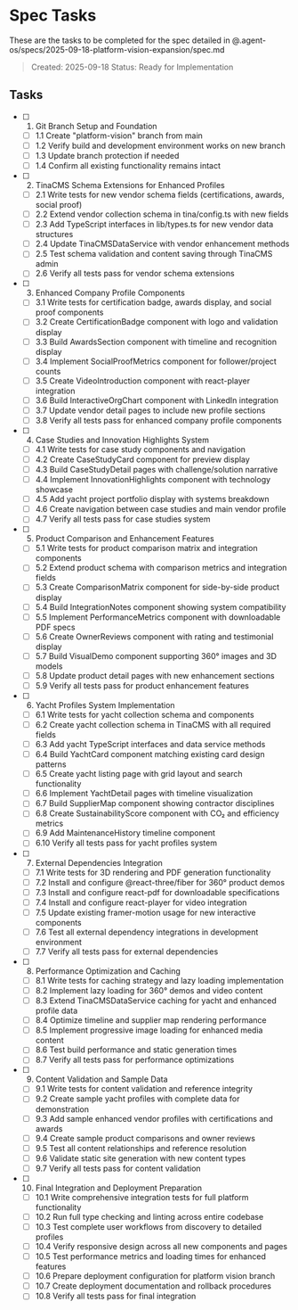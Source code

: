 # Spec Tasks

These are the tasks to be completed for the spec detailed in @.agent-os/specs/2025-09-18-platform-vision-expansion/spec.md

> Created: 2025-09-18
> Status: Ready for Implementation

## Tasks

- [ ] 1. Git Branch Setup and Foundation
  - [ ] 1.1 Create "platform-vision" branch from main
  - [ ] 1.2 Verify build and development environment works on new branch
  - [ ] 1.3 Update branch protection if needed
  - [ ] 1.4 Confirm all existing functionality remains intact

- [ ] 2. TinaCMS Schema Extensions for Enhanced Profiles
  - [ ] 2.1 Write tests for new vendor schema fields (certifications, awards, social proof)
  - [ ] 2.2 Extend vendor collection schema in tina/config.ts with new fields
  - [ ] 2.3 Add TypeScript interfaces in lib/types.ts for new vendor data structures
  - [ ] 2.4 Update TinaCMSDataService with vendor enhancement methods
  - [ ] 2.5 Test schema validation and content saving through TinaCMS admin
  - [ ] 2.6 Verify all tests pass for vendor schema extensions

- [ ] 3. Enhanced Company Profile Components
  - [ ] 3.1 Write tests for certification badge, awards display, and social proof components
  - [ ] 3.2 Create CertificationBadge component with logo and validation display
  - [ ] 3.3 Build AwardsSection component with timeline and recognition display
  - [ ] 3.4 Implement SocialProofMetrics component for follower/project counts
  - [ ] 3.5 Create VideoIntroduction component with react-player integration
  - [ ] 3.6 Build InteractiveOrgChart component with LinkedIn integration
  - [ ] 3.7 Update vendor detail pages to include new profile sections
  - [ ] 3.8 Verify all tests pass for enhanced company profile components

- [ ] 4. Case Studies and Innovation Highlights System
  - [ ] 4.1 Write tests for case study components and navigation
  - [ ] 4.2 Create CaseStudyCard component for preview display
  - [ ] 4.3 Build CaseStudyDetail pages with challenge/solution narrative
  - [ ] 4.4 Implement InnovationHighlights component with technology showcase
  - [ ] 4.5 Add yacht project portfolio display with systems breakdown
  - [ ] 4.6 Create navigation between case studies and main vendor profile
  - [ ] 4.7 Verify all tests pass for case studies system

- [ ] 5. Product Comparison and Enhancement Features
  - [ ] 5.1 Write tests for product comparison matrix and integration components
  - [ ] 5.2 Extend product schema with comparison metrics and integration fields
  - [ ] 5.3 Create ComparisonMatrix component for side-by-side product display
  - [ ] 5.4 Build IntegrationNotes component showing system compatibility
  - [ ] 5.5 Implement PerformanceMetrics component with downloadable PDF specs
  - [ ] 5.6 Create OwnerReviews component with rating and testimonial display
  - [ ] 5.7 Build VisualDemo component supporting 360° images and 3D models
  - [ ] 5.8 Update product detail pages with new enhancement sections
  - [ ] 5.9 Verify all tests pass for product enhancement features

- [ ] 6. Yacht Profiles System Implementation
  - [ ] 6.1 Write tests for yacht collection schema and components
  - [ ] 6.2 Create yacht collection schema in TinaCMS with all required fields
  - [ ] 6.3 Add yacht TypeScript interfaces and data service methods
  - [ ] 6.4 Build YachtCard component matching existing card design patterns
  - [ ] 6.5 Create yacht listing page with grid layout and search functionality
  - [ ] 6.6 Implement YachtDetail pages with timeline visualization
  - [ ] 6.7 Build SupplierMap component showing contractor disciplines
  - [ ] 6.8 Create SustainabilityScore component with CO₂ and efficiency metrics
  - [ ] 6.9 Add MaintenanceHistory timeline component
  - [ ] 6.10 Verify all tests pass for yacht profiles system

- [ ] 7. External Dependencies Integration
  - [ ] 7.1 Write tests for 3D rendering and PDF generation functionality
  - [ ] 7.2 Install and configure @react-three/fiber for 360° product demos
  - [ ] 7.3 Install and configure react-pdf for downloadable specifications
  - [ ] 7.4 Install and configure react-player for video integration
  - [ ] 7.5 Update existing framer-motion usage for new interactive components
  - [ ] 7.6 Test all external dependency integrations in development environment
  - [ ] 7.7 Verify all tests pass for external dependencies

- [ ] 8. Performance Optimization and Caching
  - [ ] 8.1 Write tests for caching strategy and lazy loading implementation
  - [ ] 8.2 Implement lazy loading for 360° demos and video content
  - [ ] 8.3 Extend TinaCMSDataService caching for yacht and enhanced profile data
  - [ ] 8.4 Optimize timeline and supplier map rendering performance
  - [ ] 8.5 Implement progressive image loading for enhanced media content
  - [ ] 8.6 Test build performance and static generation times
  - [ ] 8.7 Verify all tests pass for performance optimizations

- [ ] 9. Content Validation and Sample Data
  - [ ] 9.1 Write tests for content validation and reference integrity
  - [ ] 9.2 Create sample yacht profiles with complete data for demonstration
  - [ ] 9.3 Add sample enhanced vendor profiles with certifications and awards
  - [ ] 9.4 Create sample product comparisons and owner reviews
  - [ ] 9.5 Test all content relationships and reference resolution
  - [ ] 9.6 Validate static site generation with new content types
  - [ ] 9.7 Verify all tests pass for content validation

- [ ] 10. Final Integration and Deployment Preparation
  - [ ] 10.1 Write comprehensive integration tests for full platform functionality
  - [ ] 10.2 Run full type checking and linting across entire codebase
  - [ ] 10.3 Test complete user workflows from discovery to detailed profiles
  - [ ] 10.4 Verify responsive design across all new components and pages
  - [ ] 10.5 Test performance metrics and loading times for enhanced features
  - [ ] 10.6 Prepare deployment configuration for platform vision branch
  - [ ] 10.7 Create deployment documentation and rollback procedures
  - [ ] 10.8 Verify all tests pass for final integration